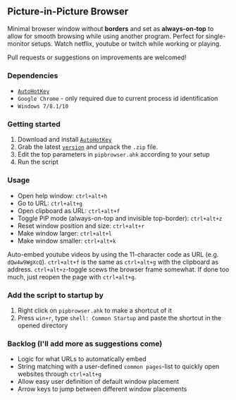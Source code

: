 ## Picture-in-Picture Browser
Minimal browser window without **borders** and set as **always-on-top** to allow for smooth browsing while using another program.
Perfect for single-monitor setups. Watch netflix, youtube or twitch while working or playing. 

Pull requests or suggestions on improvements are welcomed!

### Dependencies

* [`AutoHotKey`](https://autohotkey.com/)
* `Google Chrome` - only required due to current process id identification
* `Windows 7/8.1/10`


### Getting started

1. Download and install [`AutoHotKey`](https://autohotkey.com/)
2. Grab the latest [`version`](https://github.com/jonathanbosson/pipbrowser/archive/master.zip) and unpack the `.zip` file. 
3. Edit the top parameters in `pipbrowser.ahk` according to your setup
4. Run the script

### Usage 

* Open help window: `ctrl+alt+h`
* Go to URL: `ctrl+alt+g`
* Open clipboard as URL: `ctrl+alt+f`
* Toggle PiP mode (always-on-top and invisible top-border): `ctrl+alt+z`
* Reset window position and size: `ctrl+alt+r`
* Make window larger: `ctrl+alt+l`
* Make window smaller: `ctrl+alt+k`

Auto-embed youtube videos by using the 11-character code as URL (e.g. `dQw4w9WgXcQ`). 
`ctrl+alt+f` is the same as `ctrl+alt+g` with the clipboard as address.
`ctrl+alt+z`-toggle scews the browser frame somewhat. If done too much, just reopen the page with `ctrl+alt+g`. 


### Add the script to startup by 
1. Right click on `pipbrowser.ahk` to make a shortcut of it
2. Press `win+r`, type `shell: Common Startup` and paste the shortcut in the opened directory


### Backlog (I'll add more as suggestions come)

* Logic for what URLs to automatically embed
* String matching with a user-defined `common pages`-list to quickly open websites through `ctrl+alt+g`
* Allow easy user definition of default window placement
* Arrow keys to jump between different window placements